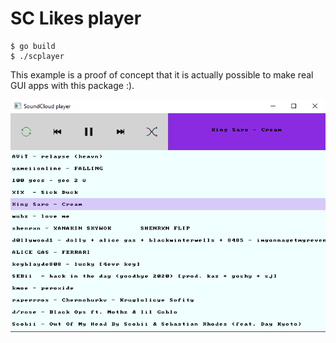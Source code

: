 # SC Likes player

```
$ go build
$ ./scplayer
```

This example is a proof of concept that it is actually possible to make real GUI apps with this package :).

![Screenshot](screenshot.png)


